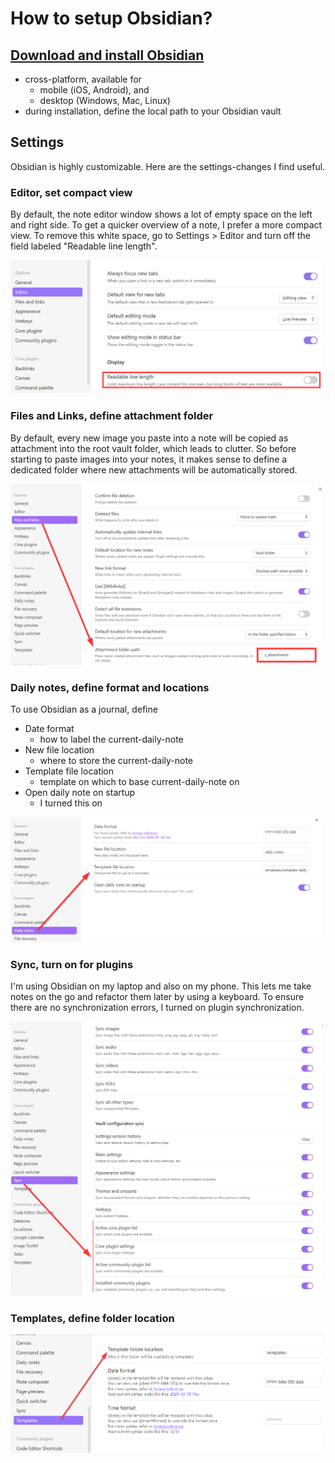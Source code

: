 # How to setup Obsidian?

## [Download and install Obsidian](https://obsidian.md/download)
- cross-platform, available for 
  - mobile (iOS, Android), and 
  - desktop (Windows, Mac, Linux)
- during installation, define the local path to your Obsidian vault

## Settings
Obsidian is highly customizable. 
Here are the settings-changes I find useful. 

### Editor, set compact view
By default, the note editor window shows a lot of empty space on the left and right side. 
To get a quicker overview of a note, I prefer a more compact view. 
To remove this white space, go to Settings > Editor and turn off the field labeled "Readable line length". 
<div>
  <img src="../pics/settings-editor-readable-line-length.png" width="500">
</div>

### Files and Links, define attachment folder
By default, every new image you paste into a note will be copied as attachment into the root vault folder, which leads to clutter. 
So before starting to paste images into your notes, it makes sense to define a dedicated folder where new attachments will be automatically stored. 

<div>
  <img src="../pics/files-and-links-define-attachment-folder.png" width="500">
</div>

### Daily notes, define format and locations
To use Obsidian as a journal, define
- Date format
	- how to label the current-daily-note
- New file location
	- where to store the current-daily-note
- Template file location
	- template on which to base current-daily-note on
- Open daily note on startup
	- I turned this on

<div>
  <img src="../pics/daily-notes-define-format-and-locations.png" width="500">
</div>

### Sync, turn on for plugins
I'm using Obsidian on my laptop and also on my phone. 
This lets me take notes on the go and refactor them later by using a keyboard. 
To ensure there are no synchronization errors, I turned on plugin synchronization. 

<div>
  <img src="../pics/sync-turn-on-for-plugins.png" width="500">
</div> 




### Templates, define folder location

<div>
  <img src="../pics/setup-templates-folder-location.png" width="500">
</div> 

